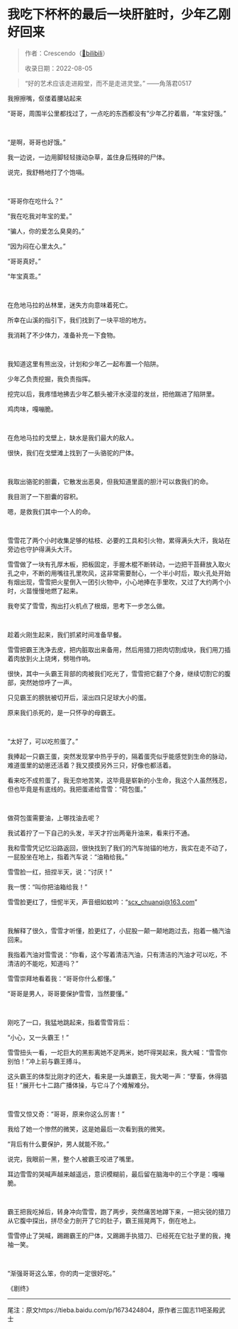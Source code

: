 # 我吃下杯杯的最后一块肝脏时，少年乙刚好回来

> 作者：Crescendo（[🔗bilibili](https://www.bilibili.com/read/cv17923971)）
>
> 收录日期：2022-08-05

> “好的艺术应该走进殿堂，而不是走进灵堂。” ——角落君0517

我擦擦嘴，伛偻着腰站起来

“哥哥，周围半公里都找过了，一点吃的东西都没有”少年乙拧着眉，“年宝好饿。”

<br>

“是啊，哥哥也好饿。”

我一边说，一边用脚轻轻拨动杂草，盖住身后残碎的尸体。

说完，我舒畅地打了个饱嗝。

<br>

“哥哥你在吃什么？”

“我在吃我对年宝的爱。”

“骗人，你的爱怎么臭臭的。”

“因为闷在心里太久。”

“哥哥真好。”

“年宝真乖。”

<br>

在危地马拉的丛林里，迷失方向意味着死亡。

所幸在山溪的指引下，我们找到了一块平坦的地方。

我消耗了不少体力，准备补充一下食物。

<br>

我知道这里有熊出没，计划和少年乙一起布置一个陷阱。

少年乙负责挖掘，我负责指挥。

挖完以后，我疼惜地拂去少年乙额头被汗水浸湿的发丝，把他踹进了陷阱里。

鸡肉味，嘎嘣脆。

<br>

在危地马拉的戈壁上，缺水是我们最大的敌人。

很快，我们在戈壁滩上找到了一头骆驼的尸体。

<br>

我取出骆驼的胆囊，它散发出恶臭，但我知道里面的胆汁可以救我们的命。

我目测了一下胆囊的容积。

嗯，是救我们其中一个人的命。

<br>

雪雪花了两个小时收集足够的枯枝、必要的工具和引火物，累得满头大汗，我站在旁边也守护得满头大汗。

雪雪做了一块有孔厚木板，把板固定，手握木棍不断转动，一边把干苔藓放入取火孔之中，不断的用嘴往孔里吹风，这非常需要耐心，一个半小时后，取火孔处开始有烟出现，雪雪把火星倒入一团引火物中，小心地捧在手里吹，又过了大约两个小时，火苗慢慢地燃了起来。

我夸奖了雪雪，掏出打火机点了根烟，思考下一步怎么做。

<br>

趁着火刚生起来，我们抓紧时间准备早餐。

雪雪把霸王洗净去皮，把内脏取出来备用，然后用猎刀把肉切割成块，我们用刀插着肉放到火上烧烤，劈啪作响。

很快，其中一头霸王背部的肉被我们吃光了，雪雪把它翻了个身，继续切割它的腹部，突然她惊呼了一声。

只见霸王的膀胱被切开后，滚出四只足球大小的蛋。

原来我们杀死的，是一只怀孕的母霸王。

<br>

“太好了，可以吃煎蛋了。”

我捧起一只霸王蛋，突然发现掌中热乎乎的，隔着蛋壳似乎能感觉到生命的脉动，难道蛋里的幼崽还活着？我又摸摸另外三只，好像也都活着。

看来吃不成煎蛋了，我无奈地苦笑，这毕竟是崭新的小生命，我这个人虽然残忍，但也毕竟是有底线的。我把蛋递给雪雪：“荷包蛋。”

<br>

做荷包蛋需要油，上哪找油去呢？

我试着拧了一下自己的头发，半天才拧出两毫升油来，看来行不通。

我和雪雪凭记忆沿路返回，很快找到了我们的汽车抛锚的地方，我实在走不动了，一屁股坐在地上，指着汽车说：“油箱给我。”

雪雪脸一红，扭捏半天，说：“讨厌！”

我一愣：“叫你把油箱给我！”

雪雪脸更红了，忸怩半天，声音细如蚊吟：“scx_chuanqi@163.com”

<br>

我解释了很久，雪雪才听懂，脸更红了，小屁股一颠一颠地跑过去，抱着一桶汽油回来。

我指着汽油对雪雪说：“你看，这个写着清洁汽油，只有清洁的汽油才可以吃，不清洁的不能吃，知道吗？”

雪雪崇拜地看着我：“哥哥你什么都懂。”

“哥哥是男人，哥哥要保护雪雪，当然要懂。”

<br>

刚吃了一口，我猛地跳起来，指着雪雪背后：

“小心，又一头霸王！”

雪雪扭头一看，一坨巨大的黑影离她不足两米，她吓得哭起来，我大喊：“雪雪你别怕！”冲上前与霸王搏斗。

这头霸王的体型比刚才的还大，看来是一头雄霸王，我大喝一声：“孽畜，休得猖狂！”展开七十二路广播体操，与它斗了个难解难分。

<br>

雪雪又惊又奇：“哥哥，原来你这么厉害！”

我给了她一个惨然的微笑，这是她最后一次看到我的微笑。

“背后有什么要保护，男人就能不败。”

说完，我眼前一黑，整个人被霸王咬进了嘴里。

耳边雪雪的哭喊声越来越遥远，意识模糊前，最后留在脑海中的三个字是：嘎嘣脆。

<br>

霸王把我吃掉后，转身冲向雪雪，跑了两步，突然痛苦地蹲下来，一把尖锐的猎刀从它腹中探出，拼尽全力剖开了它的肚子，霸王摇晃两下，倒在地上。

雪雪停止了哭喊，踢踢霸王的尸体，又踢踢手执猎刀、已经死在它肚子里的我，掩袖一笑。

<br>

“渐强哥哥这么笨，你的肉一定很好吃。”

《剧终》

---

尾注：原文https://tieba.baidu.com/p/1673424804，原作者三国志11吧圣殿武士